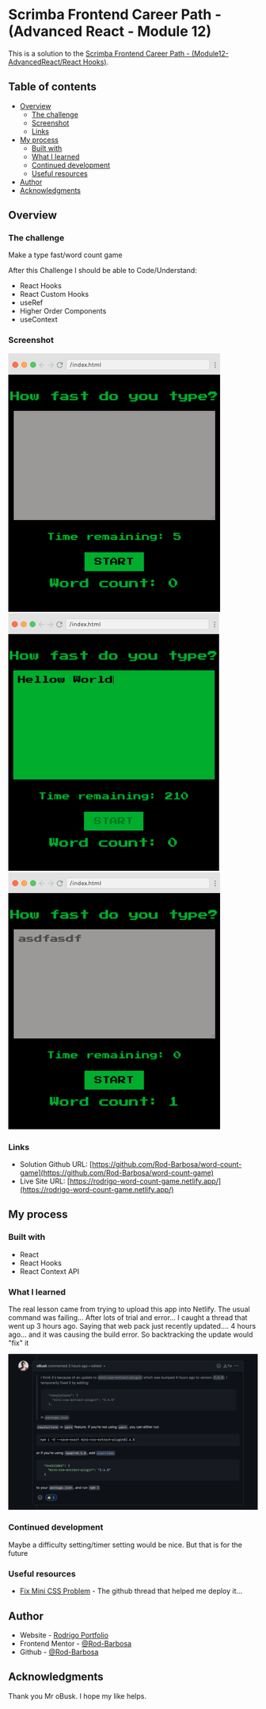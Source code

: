 # Scrimba Frontend Career Path - (Advanced React - Module 12)

This is a solution to the [Scrimba Frontend Career Path - (Module12-AdvancedReact/React Hooks)](https://scrimba.com/learn/frontend).

## Table of contents

- [Overview](#overview)
  - [The challenge](#the-challenge)
  - [Screenshot](#screenshot)
  - [Links](#links)
- [My process](#my-process)
  - [Built with](#built-with)
  - [What I learned](#what-i-learned)
  - [Continued development](#continued-development)
  - [Useful resources](#useful-resources)
- [Author](#author)
- [Acknowledgments](#acknowledgments)


## Overview

### The challenge

Make a type fast/word count game

After this Challenge I should be able to Code/Understand:

- React Hooks
- React Custom Hooks
- useRef
- Higher Order Components
- useContext

### Screenshot

![](./start.png)
![](./mid.png)
![](./end.png)

### Links

- Solution Github URL: [https://github.com/Rod-Barbosa/word-count-game](https://github.com/Rod-Barbosa/word-count-game)
- Live Site URL: [https://rodrigo-word-count-game.netlify.app/](https://rodrigo-word-count-game.netlify.app/)

## My process

### Built with

- React
- React Hooks
- React Context API

### What I learned

The real lesson came from trying to upload this app into Netlify. The usual command was failing... After lots of trial and error...
I caught a thread that went up 3 hours ago. 
Saying that web pack just recently updated.... 4 hours ago... and it was causing the build error.
So backtracking the update would "fix" it

![](./issue.png)

### Continued development

Maybe a difficulty setting/timer setting would be nice. But that is for the future

### Useful resources

- [Fix Mini CSS Problem](https://github.com/facebook/create-react-app/issues/11930) - The github thread that helped me deploy it... 


## Author

- Website - [Rodrigo Portfolio](https://www.gelatodigital.com)
- Frontend Mentor - [@Rod-Barbosa](https://www.frontendmentor.io/profile/Rod-Barbosa)
- Github - [@Rod-Barbosa](https://github.com/Rod-Barbosa)

## Acknowledgments

Thank you Mr oBusk. I hope my like helps.


